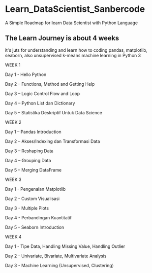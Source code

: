 # Learn_DataScientist_Sanbercode
A Simple Roadmap for learn Data Scientist with Python Language

## The Learn Journey is about 4 weeks
it's juts for understanding and learn how to coding pandas, matplotlib, seaborn, also unsupervised k-means machine learning in Python 3

WEEK 1

Day 1 - Hello Python

Day 2 – Functions, Method and Getting Help

Day 3 – Logic Control Flow and Loop

Day 4 – Python List dan Dictionary

Day 5 – Statistika Deskriptif Untuk Data Science

WEEK 2

Day 1 – Pandas Introduction

Day 2 – Akses/Indexing dan Transformasi Data

Day 3 – Reshaping Data

Day 4 – Grouping Data

Day 5 – Merging DataFrame

WEEK 3

Day 1 - Pengenalan Matplotlib

Day 2 - Custom Visualisasi

Day 3 - Multiple Plots

Day 4 - Perbandingan Kuantitatif

Day 5 - Seaborn Introduction

WEEK 4

Day 1 - Tipe Data, Handling Missing Value, Handling Outlier

Day 2 - Univariate, Bivariate, Multivariate Analysis

Day 3 - Machine Learning (Unsupervised, Clustering)
